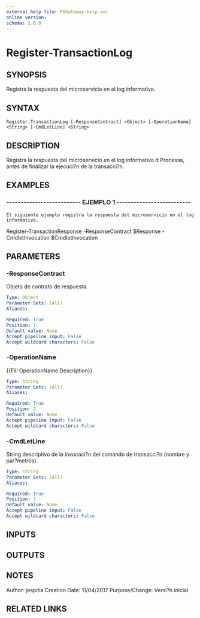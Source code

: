 ```yaml
---
external help file: PSGateway-help.xml
online version: 
schema: 2.0.0
---
```


# Register-TransactionLog

## SYNOPSIS
Registra la respuesta del microservicio en el log informativo.

## SYNTAX

```
Register-TransactionLog [-ResponseContract] <Object> [-OperationName] <String> [-CmdLetLine] <String>
```

## DESCRIPTION
Registra la respuesta del microservicio en el log informativo d Processa, antes de finalizar la ejecuci?n de la transacci?n.

## EXAMPLES

### -------------------------- EJEMPLO 1 --------------------------
```
El siguiente ejemplo registra la respuesta del microservicio en el log informativo.
```

Register-TransactionResponse -ResponseContract $Response -CmdletInvocation $CmdletInvocation

## PARAMETERS

### -ResponseContract
Objeto de contrato de respuesta.

```yaml
Type: Object
Parameter Sets: (All)
Aliases: 

Required: True
Position: 1
Default value: None
Accept pipeline input: False
Accept wildcard characters: False
```

### -OperationName
{{Fill OperationName Description}}

```yaml
Type: String
Parameter Sets: (All)
Aliases: 

Required: True
Position: 2
Default value: None
Accept pipeline input: False
Accept wildcard characters: False
```

### -CmdLetLine
String descriptivo de la invocaci?n del comando de transacci?n (nombre y par?metros).

```yaml
Type: String
Parameter Sets: (All)
Aliases: 

Required: True
Position: 3
Default value: None
Accept pipeline input: False
Accept wildcard characters: False
```

## INPUTS

## OUTPUTS

## NOTES
Author:         jespitia
Creation Date:  11/04/2017
Purpose/Change: Versi?n inicial

## RELATED LINKS


